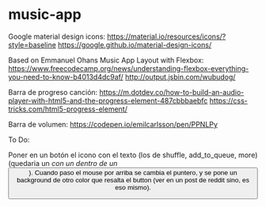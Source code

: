 # music-app

Google material design icons:
https://material.io/resources/icons/?style=baseline
https://google.github.io/material-design-icons/

Based on Emmanuel Ohans Music App Layout with Flexbox:
https://www.freecodecamp.org/news/understanding-flexbox-everything-you-need-to-know-b4013d4dc9af/
http://output.jsbin.com/wubudog/

Barra de progreso canción:
https://m.dotdev.co/how-to-build-an-audio-player-with-html5-and-the-progress-element-487cbbbaebfc
https://css-tricks.com/html5-progress-element/

Barra de volumen:
https://codepen.io/emilcarlsson/pen/PPNLPy

To Do:

Poner en un botón el icono con el texto (los de shuffle, add_to_queue, more) (quedaria un <i> con un <span> dentro de un <button>).
Cuando paso el mouse por arriba se cambia el puntero, y se pone un background de otro color que resalta el button (ver en un post de reddit sino, es eso mismo).

